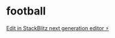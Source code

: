 # football

[Edit in StackBlitz next generation editor ⚡️](https://stackblitz.com/~/github.com/lazeykin/football)